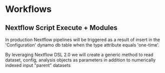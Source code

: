 # Workflows


## Nextflow Script Execute + Modules

In production Nextflow pipelines will be triggered as a result of insert in the 'Configuration' dynamo db table when the type attribute equals 'one-time'.

By leveraging Nextflow DSL 2.0 we will create a generic method to read dataset, config, analysis objects as parameters in addition to numerically indexed input "parent" datasets

